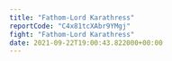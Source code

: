 ```yaml
---
title: "Fathom-Lord Karathress"
reportCode: "C4x81tcXAbr9YMgj"
fight: "Fathom-Lord Karathress"
date: 2021-09-22T19:00:43.822000+00:00
---
```


